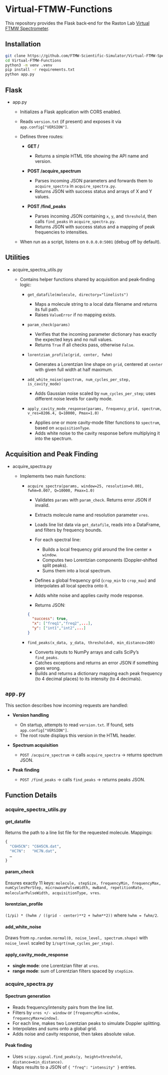 # Virtual‑FTMW‑Functions

This repository provides the Flask back‑end for the Raston Lab [Virtual FTMW Spectrometer](https://github.com/FTMW-Scientific-Simulator/Virtual-FTMW-Spectrometer).

## Installation

```bash
git clone https://github.com/FTMW-Scientific-Simulator/Virtual-FTMW-Spectrometer
cd Virtual-FTMW-Functions
python3 -m venv .venv
pip install -r requirements.txt
python app.py
```

## Flask

* app.py

  * Initializes a Flask application with CORS enabled.
  * Reads `version.txt` (if present) and exposes it via `app.config["VERSION"]`.
  * Defines three routes:

    * **GET /**
      * Returns a simple HTML title showing the API name and version.

    * **POST /acquire\_spectrum**
      * Parses incoming JSON parameters and forwards them to `acquire_spectra` in `acquire_spectra.py`.
      * Returns JSON with success status and arrays of X and Y values.

    * **POST /find\_peaks**
      * Parses incoming JSON containing `x`, `y`, and `threshold`, then calls `find_peaks` in `acquire_spectra.py`.
      * Returns JSON with success status and a mapping of peak frequencies to intensities.

  * When run as a script, listens on `0.0.0.0:5001` (debug off by default).

## Utilities

* acquire_spectra_utils.py

  * Contains helper functions shared by acquisition and peak‑finding logic:

    * `get_datafile(molecule, directory="linelists")`
      * Maps a molecule string to a local data filename and returns its full path.
      * Raises `ValueError` if no mapping exists.

    * `param_check(params)`
      * Verifies that the incoming parameter dictionary has exactly the expected keys and no null values.
      * Returns `True` if all checks pass, otherwise `False`.

    * `lorentzian_profile(grid, center, fwhm)`
      * Generates a Lorentzian line shape on `grid`, centered at `center` with given full width at half maximum.

    * `add_white_noise(spectrum, num_cycles_per_step, is_cavity_mode)`
      * Adds Gaussian noise scaled by `num_cycles_per_step`; uses different noise levels for cavity mode.

    * `apply_cavity_mode_response(params, frequency_grid, spectrum, v_res=8206.4, Q=10000, Pmax=1.0)`
      * Applies one or more cavity‑mode filter functions to `spectrum`, based on `acquisitionType`.
      * Adds white noise to the cavity response before multiplying it into the spectrum.

## Acquisition and Peak Finding

* acquire_spectra.py

  * Implements two main functions:

    * `acquire_spectra(params, window=25, resolution=0.001, fwhm=0.007, Q=10000, Pmax=1.0)`

      * Validates `params` with `param_check`. Returns error JSON if invalid.
      * Extracts molecule name and resolution parameter `vres`.
      * Loads line list data via `get_datafile`, reads into a DataFrame, and filters by frequency bounds.
      * For each spectral line:
        * Builds a local frequency grid around the line center ± `window`.
        * Computes two Lorentzian components (Doppler‑shifted split peaks).
        * Sums them into a local spectrum.
        
      * Defines a global frequency grid (`crop_min` to `crop_max`) and interpolates all local spectra onto it.
      * Adds white noise and applies cavity mode response.
      * Returns JSON:

      ```json
      {
        "success": true,
        "x": ["freq1","freq2",...],
        "y": ["int1","int2",...]
      }
      ```

    * `find_peaks(x_data, y_data, threshold=0, min_distance=100)`
      * Converts inputs to NumPy arrays and calls SciPy’s `find_peaks`.
      * Catches exceptions and returns an error JSON if something goes wrong.
      * Builds and returns a dictionary mapping each peak frequency (to 4 decimal places) to its intensity (to 4 decimals).

## `app.py`

This section describes how incoming requests are handled:

* **Version handling**
  * On startup, attempts to read `version.txt`. If found, sets `app.config["VERSION"]`.
  * The root route displays this version in the HTML header.

* **Spectrum acquisition**
  * `POST /acquire_spectrum` → calls `acquire_spectra` → returns spectrum JSON.

* **Peak finding**
  * `POST /find_peaks` → calls `find_peaks` → returns peaks JSON.

## Function Details

### acquire_spectra_utils.py

#### get_datafile

Returns the path to a line list file for the requested molecule. Mappings:

```python
{
  "C6H5CN": "C6H5CN.dat",
  "HC7N":   "HC7N.dat",
  …
}
```

#### param_check

Ensures exactly 11 keys: `molecule, stepSize, frequencyMin, frequencyMax, numCyclesPerStep, microwavePulseWidth, mwBand, repetitionRate, molecularPulseWidth, acquisitionType, vres`.

#### lorentzian_profile

`(1/pi) * (hwhm / ((grid - center)**2 + hwhm**2))` where `hwhm = fwhm/2`.

#### add_white_noise

Draws from `np.random.normal(0, noise_level, spectrum.shape)` with `noise_level` scaled by `1/sqrt(num_cycles_per_step)`.

#### apply_cavity_mode_response

* **single mode**: one Lorentzian filter at `vres`.
* **range mode**: sum of Lorentzian filters spaced by `stepSize`.

### acquire_spectra.py

#### Spectrum generation

* Reads frequency/intensity pairs from the line list.
* Filters by `vres +/- window` or `[frequencyMin-window, frequencyMax+window]`.
* For each line, makes two Lorentzian peaks to simulate Doppler splitting.
* Interpolates and sums onto a global grid.
* Adds noise and cavity response, then takes absolute value.

#### Peak finding

* Uses `scipy.signal.find_peaks(y, height=threshold, distance=min_distance)`.
* Maps results to a JSON of `{ "freq": "intensity" }` entries.


